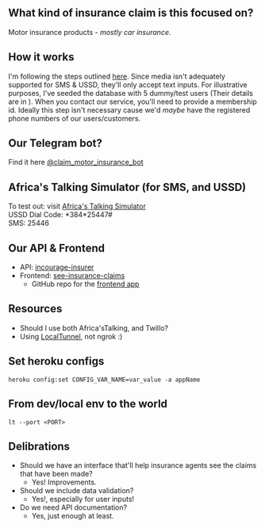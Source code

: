 ## What kind of insurance claim is this focused on?
Motor insurance products - _mostly car insurance_.

## How it works
I'm following the steps outlined [here](https://mtek-services.com/knowledge-base/how-to-make-a-motor-vehicle-accident-or-damage-claim/). Since media isn't adequately supported for SMS & USSD, they'll only accept text inputs. For illustrative purposes, I've seeded the database with 5 dummy/test users (Their details are in ).
When you contact our service, you'll need to provide a membership id. Ideally this step isn't necessary cause we'd _maybe_ have the registered phone numbers of our users/customers.

## Our Telegram bot?
Find it here [@claim_motor_insurance_bot](http://t.me/claim_motor_insurance_bot)

## Africa's Talking Simulator (for SMS, and USSD)
To test out: visit [Africa's Talking Simulator](https://simulator.africastalking.com:1517/)  
USSD Dial Code: \*384\*25447#  
SMS: 25446  

## Our API & Frontend
* API: [incourage-insurer](https://incourage-insurer.herokuapp.com/)  
* Frontend: [see-insurance-claims](https://see-insurance-claims.netlify.app/)  
    * GitHub repo for the [frontend app](https://github.com/wachukxs/see-insure-claims)

## Resources
* Should I use both Africa'sTalking, and Twillo?
* Using [LocalTunnel](https://localtunnel.github.io/www/), not ngrok :)


## Set heroku configs
```heroku config:set CONFIG_VAR_NAME=var_value -a appName```

## From dev/local env to the world
```lt --port <PORT>```

## Delibrations
* Should we have an interface that'll help insurance agents see the claims that have been made?
    * Yes! Improvements.
* Should we include data validation?
    * Yes!, especially for user inputs!
* Do we need API documentation?
    * Yes, just enough at least.